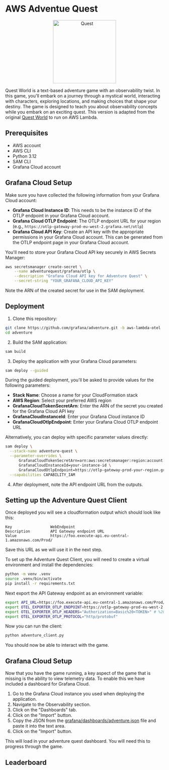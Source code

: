 # AWS Adventue Quest

<div align="center">
<img src="https://raw.githubusercontent.com/grafana/adventure/main/img/logo.png" alt="Quest" width="200"/>
</div>

Quest World is a text-based adventure game with an observability twist. In this game, you'll embark on a journey through a mystical world, interacting with characters, exploring locations, and making choices that shape your destiny. The game is designed to teach you about observability concepts while you embark on an exciting quest. This version is adapted from the original [Quest World](https://github.com/grafana/adventure) to run on AWS Lambda.

## Prerequisites

- AWS account
- AWS CLI
- Python 3.12
- SAM CLI
- Grafana Cloud account

## Grafana Cloud Setup

Make sure you have collected the following information from your Grafana Cloud account:

- **Grafana Cloud Instance ID**: This needs to be the instance ID of the OTLP endpoint in your Grafana Cloud account.
- **Grafana Cloud OTLP Endpoint**: The OTLP endpoint URL for your region (e.g., `https://otlp-gateway-prod-eu-west-2.grafana.net/otlp`)
- **Grafana Cloud API Key**: Create an API key with the appropriate permissions in your Grafana Cloud account. This can be generated from the OTLP endpoint page in your Grafana Cloud account.

You'll need to store your Grafana Cloud API key securely in AWS Secrets Manager:

```bash
aws secretsmanager create-secret \
    --name adventurequest/grafana/otlp \
    --description "Grafana Cloud API key for Adventure Quest" \
    --secret-string "YOUR_GRAFANA_CLOUD_API_KEY"
```

Note the ARN of the created secret for use in the SAM deployment.

## Deployment

1. Clone this repository:
```bash
git clone https://github.com/grafana/adventure.git -b aws-lambda-otel
cd adventure
```

2. Build the SAM application:
```bash
sam build
```

3. Deploy the application with your Grafana Cloud parameters:
```bash
sam deploy --guided
```

During the guided deployment, you'll be asked to provide values for the following parameters:
- **Stack Name**: Choose a name for your CloudFormation stack
- **AWS Region**: Select your preferred AWS region
- **GrafanaCloudTokenSecretArn**: Enter the ARN of the secret you created for the Grafana Cloud API key
- **GrafanaCloudInstanceId**: Enter your Grafana Cloud instance ID
- **GrafanaCloudOtlpEndpoint**: Enter your Grafana Cloud OTLP endpoint URL

Alternatively, you can deploy with specific parameter values directly:
```bash
sam deploy \
  --stack-name adventure-quest \
  --parameter-overrides \
      GrafanaCloudTokenSecretArn=arn:aws:secretsmanager:region:account:secret:name \
      GrafanaCloudInstanceId=your-instance-id \
      GrafanaCloudOtlpEndpoint=https://otlp-gateway-prod-your-region.grafana.net/otlp \
  --capabilities CAPABILITY_IAM
```

4. After deployment, note the API endpoint URL from the outputs.

## Setting up the Adventure Quest Client

Once deployed you will see a cloudformation output which should look like this:
```console
Key                 WebEndpoint                                                                                                                               
Description         API Gateway endpoint URL                                                                                                                  
Value               https://foo.execute-api.eu-central-1.amazonaws.com/Prod/     
```

Save this URL as we will use it in the next step.

To set up the Adventure Quest Client, you will need to create a virtual environment and install the dependencies:
```bash
python -m venv .venv
source .venv/bin/activate
pip install -r requirements.txt
```

Next export the API Gateway endpoint as an environment variable:
```bash
export API_URL=https://foo.execute-api.eu-central-1.amazonaws.com/Prod/ # This is the AWS API Gateway endpoint
export OTEL_EXPORTER_OTLP_ENDPOINT=https://otlp-gateway-prod-eu-west-2.grafana.net/otlp
export OTEL_EXPORTER_OTLP_HEADERS="Authorization=Basic%20<TOKEN>" # %20 is required by python to encode the space
export OTEL_EXPORTER_OTLP_PROTOCOL="http/protobuf"
```

Now you can run the client:
```bash
python adventure_client.py
```

You should now be able to interact with the game.

## Grafana Cloud Setup

Now that you have the game running, a key aspect of the game that is missing is the ability to view telemetry data. To enable this we have included a dashboard for Grafana Cloud.

1. Go to the Grafana Cloud instance you used when deploying the application.
2. Navigate to the Observability section.
3. Click on the "Dashboards" tab.
4. Click on the "Import" button.
5. Copy the JSON from the [grafana/dashboards/adventure.json](grafana/dashboards/adventure.json) file and paste it into the text area.
6. Click on the "Import" button.

This will load in your adventure quest dashboard. You will need this to progress through the game.

## Leaderboard


